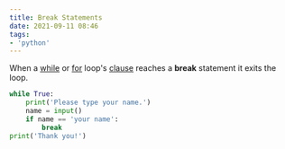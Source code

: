 ```yaml
---
title: Break Statements
date: 2021-09-11 08:46
tags:
- 'python'
---
```


When a [while](20210911083636-while-loop-statements.md) or
[for](20210911121753-for-loops.md) loop's [clause](20210911075037-clause.md)
reaches a **break** statement it exits the loop.

```python
while True:
    print('Please type your name.')
    name = input()
    if name == 'your name':
        break
print('Thank you!')
